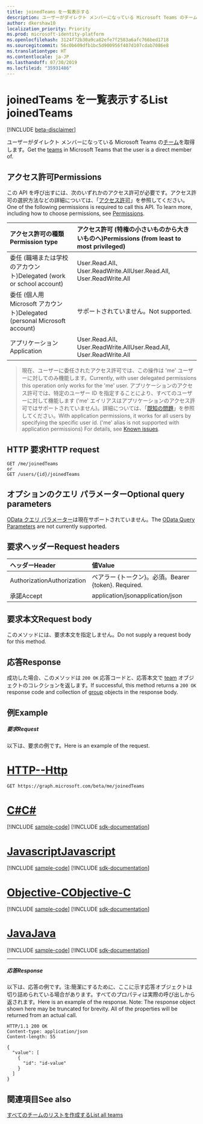 ```yaml
---
title: joinedTeams を一覧表示する
description: ユーザーがダイレクト メンバーになっている Microsoft Teams のチームを取得します。
author: dkershaw10
localization_priority: Priority
ms.prod: microsoft-identity-platform
ms.openlocfilehash: 3124f72b30a9ca82efe7f2583a6afc766bed1718
ms.sourcegitcommit: 56c0b609dfb1bc5d900956f407d107cdab7086e8
ms.translationtype: HT
ms.contentlocale: ja-JP
ms.lasthandoff: 07/30/2019
ms.locfileid: "35931486"
---
```

# <a name="list-joinedteams"></a><span data-ttu-id="6a648-103">joinedTeams を一覧表示する</span><span class="sxs-lookup"><span data-stu-id="6a648-103">List joinedTeams</span></span>

[!INCLUDE [beta-disclaimer](../../includes/beta-disclaimer.md)]

<span data-ttu-id="6a648-104">ユーザーがダイレクト メンバーになっている Microsoft Teams の[チーム](../resources/team.md)を取得します。</span><span class="sxs-lookup"><span data-stu-id="6a648-104">Get the [teams](../resources/team.md) in Microsoft Teams that the user is a direct member of.</span></span>
 
## <a name="permissions"></a><span data-ttu-id="6a648-105">アクセス許可</span><span class="sxs-lookup"><span data-stu-id="6a648-105">Permissions</span></span>
<span data-ttu-id="6a648-p101">この API を呼び出すには、次のいずれかのアクセス許可が必要です。アクセス許可の選択方法などの詳細については、「[アクセス許可](/graph/permissions-reference)」を参照してください。</span><span class="sxs-lookup"><span data-stu-id="6a648-p101">One of the following permissions is required to call this API. To learn more, including how to choose permissions, see [Permissions](/graph/permissions-reference).</span></span>

|<span data-ttu-id="6a648-108">アクセス許可の種類</span><span class="sxs-lookup"><span data-stu-id="6a648-108">Permission type</span></span>      | <span data-ttu-id="6a648-109">アクセス許可 (特権の小さいものから大きいものへ)</span><span class="sxs-lookup"><span data-stu-id="6a648-109">Permissions (from least to most privileged)</span></span>              |
|:--------------------|:---------------------------------------------------------|
|<span data-ttu-id="6a648-110">委任 (職場または学校のアカウント)</span><span class="sxs-lookup"><span data-stu-id="6a648-110">Delegated (work or school account)</span></span> | <span data-ttu-id="6a648-111">User.Read.All、User.ReadWrite.All</span><span class="sxs-lookup"><span data-stu-id="6a648-111">User.Read.All, User.ReadWrite.All</span></span>    |
|<span data-ttu-id="6a648-112">委任 (個人用 Microsoft アカウント)</span><span class="sxs-lookup"><span data-stu-id="6a648-112">Delegated (personal Microsoft account)</span></span> | <span data-ttu-id="6a648-113">サポートされていません。</span><span class="sxs-lookup"><span data-stu-id="6a648-113">Not supported.</span></span>    |
|<span data-ttu-id="6a648-114">アプリケーション</span><span class="sxs-lookup"><span data-stu-id="6a648-114">Application</span></span> | <span data-ttu-id="6a648-115">User.Read.All、User.ReadWrite.All</span><span class="sxs-lookup"><span data-stu-id="6a648-115">User.Read.All, User.ReadWrite.All</span></span> |

> <span data-ttu-id="6a648-116">現在、ユーザーに委任されたアクセス許可では、この操作は 'me' ユーザーに対してのみ機能します。</span><span class="sxs-lookup"><span data-stu-id="6a648-116">Currently, with user delegated permissions this operation only works for the 'me' user.</span></span> 
> <span data-ttu-id="6a648-117">アプリケーションのアクセス許可では、特定のユーザー ID を指定することにより、すべてのユーザーに対して機能します ('me' エイリアスはアプリケーションのアクセス許可ではサポートされていません)。詳細については、「[既知の問題](/graph/known-issues#microsoft-teams-users-list-of-joined-teams-preview)」を参照してください。</span><span class="sxs-lookup"><span data-stu-id="6a648-117">With application permissions, it works for all users by specifying  the specific user  id. ('me' alias is not supported with application permissions) For details, see [Known issues](/graph/known-issues#microsoft-teams-users-list-of-joined-teams-preview).</span></span>

## <a name="http-request"></a><span data-ttu-id="6a648-118">HTTP 要求</span><span class="sxs-lookup"><span data-stu-id="6a648-118">HTTP request</span></span>
<!-- { "blockType": "ignored" } -->
```http
GET /me/joinedTeams
or
GET /users/{id}/joinedTeams
```

## <a name="optional-query-parameters"></a><span data-ttu-id="6a648-119">オプションのクエリ パラメーター</span><span class="sxs-lookup"><span data-stu-id="6a648-119">Optional query parameters</span></span>
<span data-ttu-id="6a648-120">[OData クエリ パラメーター](https://developer.microsoft.com/graph/docs/concepts/query_parameters)は現在サポートされていません。</span><span class="sxs-lookup"><span data-stu-id="6a648-120">The [OData Query Parameters](https://developer.microsoft.com/graph/docs/concepts/query_parameters) are not currently supported.</span></span>

## <a name="request-headers"></a><span data-ttu-id="6a648-121">要求ヘッダー</span><span class="sxs-lookup"><span data-stu-id="6a648-121">Request headers</span></span>
| <span data-ttu-id="6a648-122">ヘッダー</span><span class="sxs-lookup"><span data-stu-id="6a648-122">Header</span></span>       | <span data-ttu-id="6a648-123">値</span><span class="sxs-lookup"><span data-stu-id="6a648-123">Value</span></span> |
|:---------------|:--------|
| <span data-ttu-id="6a648-124">Authorization</span><span class="sxs-lookup"><span data-stu-id="6a648-124">Authorization</span></span>  | <span data-ttu-id="6a648-p103">ベアラー {トークン}。必須。</span><span class="sxs-lookup"><span data-stu-id="6a648-p103">Bearer {token}. Required.</span></span>  |
| <span data-ttu-id="6a648-127">承諾</span><span class="sxs-lookup"><span data-stu-id="6a648-127">Accept</span></span>  | <span data-ttu-id="6a648-128">application/json</span><span class="sxs-lookup"><span data-stu-id="6a648-128">application/json</span></span>|

## <a name="request-body"></a><span data-ttu-id="6a648-129">要求本文</span><span class="sxs-lookup"><span data-stu-id="6a648-129">Request body</span></span>
<span data-ttu-id="6a648-130">このメソッドには、要求本文を指定しません。</span><span class="sxs-lookup"><span data-stu-id="6a648-130">Do not supply a request body for this method.</span></span>

## <a name="response"></a><span data-ttu-id="6a648-131">応答</span><span class="sxs-lookup"><span data-stu-id="6a648-131">Response</span></span>

<span data-ttu-id="6a648-132">成功した場合、このメソッドは `200 OK` 応答コードと、応答本文で [team](../resources/team.md) オブジェクトのコレクションを返します。</span><span class="sxs-lookup"><span data-stu-id="6a648-132">If successful, this method returns a `200 OK` response code and collection of [group](../resources/team.md) objects in the response body.</span></span>

## <a name="example"></a><span data-ttu-id="6a648-133">例</span><span class="sxs-lookup"><span data-stu-id="6a648-133">Example</span></span>
##### <a name="request"></a><span data-ttu-id="6a648-134">要求</span><span class="sxs-lookup"><span data-stu-id="6a648-134">Request</span></span>
<span data-ttu-id="6a648-135">以下は、要求の例です。</span><span class="sxs-lookup"><span data-stu-id="6a648-135">Here is an example of the request.</span></span>

# <a name="httptabhttp"></a>[<span data-ttu-id="6a648-136">HTTP</span><span class="sxs-lookup"><span data-stu-id="6a648-136">--Http</span></span>](#tab/http)
<!-- {
  "blockType": "request",
  "name": "get_joinedteams"
}-->
```http
GET https://graph.microsoft.com/beta/me/joinedTeams
```
# <a name="ctabcsharp"></a>[<span data-ttu-id="6a648-137">C#</span><span class="sxs-lookup"><span data-stu-id="6a648-137">C#</span></span>](#tab/csharp)
[!INCLUDE [sample-code](../includes/snippets/csharp/get-joinedteams-csharp-snippets.md)]
[!INCLUDE [sdk-documentation](../includes/snippets/snippets-sdk-documentation-link.md)]

# <a name="javascripttabjavascript"></a>[<span data-ttu-id="6a648-138">Javascript</span><span class="sxs-lookup"><span data-stu-id="6a648-138">Javascript</span></span>](#tab/javascript)
[!INCLUDE [sample-code](../includes/snippets/javascript/get-joinedteams-javascript-snippets.md)]
[!INCLUDE [sdk-documentation](../includes/snippets/snippets-sdk-documentation-link.md)]

# <a name="objective-ctabobjc"></a>[<span data-ttu-id="6a648-139">Objective-C</span><span class="sxs-lookup"><span data-stu-id="6a648-139">Objective-C</span></span>](#tab/objc)
[!INCLUDE [sample-code](../includes/snippets/objc/get-joinedteams-objc-snippets.md)]
[!INCLUDE [sdk-documentation](../includes/snippets/snippets-sdk-documentation-link.md)]

# <a name="javatabjava"></a>[<span data-ttu-id="6a648-140">Java</span><span class="sxs-lookup"><span data-stu-id="6a648-140">Java</span></span>](#tab/java)
[!INCLUDE [sample-code](../includes/snippets/java/get-joinedteams-java-snippets.md)]
[!INCLUDE [sdk-documentation](../includes/snippets/snippets-sdk-documentation-link.md)]

---

##### <a name="response"></a><span data-ttu-id="6a648-141">応答</span><span class="sxs-lookup"><span data-stu-id="6a648-141">Response</span></span>
<span data-ttu-id="6a648-p104">以下は、応答の例です。注:簡潔にするために、ここに示す応答オブジェクトは切り詰められている場合があります。すべてのプロパティは実際の呼び出しから返されます。</span><span class="sxs-lookup"><span data-stu-id="6a648-p104">Here is an example of the response. Note: The response object shown here may be truncated for brevity. All of the properties will be returned from an actual call.</span></span>
<!-- {
  "blockType": "response",
  "truncated": true,
  "@odata.type": "microsoft.graph.group",
  "isCollection": true
} -->
```http
HTTP/1.1 200 OK
Content-type: application/json
Content-length: 55

{
  "value": [
    {
      "id": "id-value"
    }
  ]
}
```

## <a name="see-also"></a><span data-ttu-id="6a648-145">関連項目</span><span class="sxs-lookup"><span data-stu-id="6a648-145">See also</span></span>
[<span data-ttu-id="6a648-146">すべてのチームのリストを作成する</span><span class="sxs-lookup"><span data-stu-id="6a648-146">List all teams</span></span>](/graph/teams-list-all-teams)

<!-- uuid: 8fcb5dbc-d5aa-4681-8e31-b001d5168d79
2015-10-25 14:57:30 UTC -->
<!--
{
  "type": "#page.annotation",
  "description": "List joinedTeams",
  "keywords": "",
  "section": "documentation",
  "tocPath": "",
  "suppressions": [
  ]
}
-->
